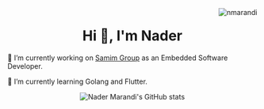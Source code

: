 <img align ="right" src="https://komarev.com/ghpvc/?username=nmarandi" alt="nmarandi">
<h1 align="center">Hi 👋, I'm Nader</h1>
🔭 I’m currently working on <a href="https://www.samimgroup.com/">Samim Group</a> as an Embedded Software Developer.

🌱 I’m currently learning Golang and Flutter.

<p align="center">
  <img src="https://github-readme-stats.vercel.app/api?username=nmarandi&show_icons=true&theme=algolia" alt="Nader Marandi's GitHub stats" /><br />
</p>

<!--
**nmarandi/nmarandi** is a ✨ _special_ ✨ repository because its `README.md` (this file) appears on your GitHub profile.

Here are some ideas to get you started:

- 🔭 I’m currently working on ...
- 🌱 I’m currently learning ...
- 👯 I’m looking to collaborate on ...
- 🤔 I’m looking for help with ...
- 💬 Ask me about ...
- 📫 How to reach me: ...
- 😄 Pronouns: ...
- ⚡ Fun fact: ...
-->

